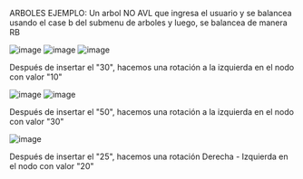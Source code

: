 ARBOLES EJEMPLO: Un arbol NO AVL que ingresa el usuario y se balancea usando el case b del submenu de arboles y luego, se balancea de manera RB



![image](https://github.com/SantiagoGR06/proyectofinalestructura/assets/159094418/0a4bfc88-d263-4fb4-b5dc-eb2667359450)
![image](https://github.com/SantiagoGR06/proyectofinalestructura/assets/159094418/e96a4637-129a-4a80-8298-9b7e0bf8aeab)
![image](https://github.com/SantiagoGR06/proyectofinalestructura/assets/159094418/7a67e24b-ac7b-4d3e-aff2-3ea9a9831388)


Después de insertar el "30", hacemos una rotación a la izquierda en el nodo con valor "10"

![image](https://github.com/SantiagoGR06/proyectofinalestructura/assets/159094418/e3c26c07-1bbc-4f45-980d-1c17cf19934f)
![image](https://github.com/SantiagoGR06/proyectofinalestructura/assets/159094418/8f38199d-fc46-4ca8-98b0-acd6f34dcd99)

Después de insertar el "50", hacemos una rotación a la izquierda en el nodo con valor "30"

![image](https://github.com/SantiagoGR06/proyectofinalestructura/assets/159094418/05af9dbb-a07e-4760-845f-f42f2d33c576)

Después de insertar el "25", hacemos una rotación Derecha - Izquierda en el nodo con valor "20"
